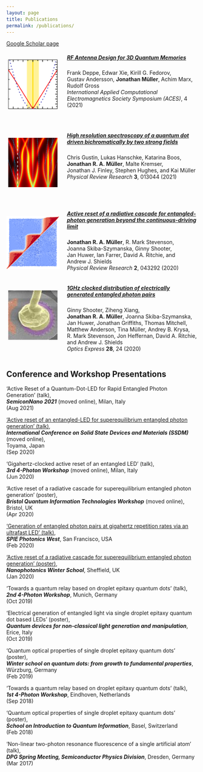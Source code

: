 ```yaml
---
layout: page
title: Publications
permalink: /publications/
---
```


[Google Scholar page](https://scholar.google.com/citations?user=OBSTfakAAAAJ)


<div>
<img src="/img/RF_antenna_key_image.png" align="left" alt="Portrait photo" style="margin: 20px 25px 25px 05px;width:130px;" />
</div>
<div>
<h5 id="RF Antenna Design for 3D Quantum Memories">
  <a href="https://ieeexplore.ieee.org/abstract/document/9528570">
    <strong>RF Antenna Design for 3D Quantum Memories</strong>
  </a>
</h5>
<p class="nooverflow">
Frank&nbsp;Deppe, Edwar&nbsp;Xie, Kirill&nbsp;G.&nbsp;Fedorov, Gustav&nbsp;Andersson, <strong>Jonathan&nbsp;Müller</strong>, Achim&nbsp;Marx, Rudolf&nbsp;Gross
<br>
<em>International Applied Computational Electromagnetics Society Symposium (ACES)</em>, 4 (2021)
<br clear="left">
<br>
</p>
</div>


<div>
<img src="/img/High_resolution_spectroscopy_key-image.png" align="left" alt="Portrait photo" style="margin: 20px 25px 25px 05px;width:130px;" />
</div>
<div>
<h5 id="-high-resolution-spectroscopy-of-a-quantum-dot-driven-bichromatically-by-two-strong-fields-https-arxiv-org-abs-2006-15778-">
  <a href="https://doi.org/10.1103/PhysRevResearch.3.013044">
    <strong>High resolution spectroscopy of a quantum dot driven bichromatically by two strong fields</strong>
  </a>
</h5>
<p class="nooverflow">
Chris&nbsp;Gustin, Lukas&nbsp;Hanschke, Katarina&nbsp;Boos, <strong>Jonathan&nbsp;R.&nbsp;A.&nbsp;Müller</strong>, Malte&nbsp;Kremser, Jonathan&nbsp;J.&nbsp;Finley, Stephen&nbsp;Hughes, and Kai&nbsp;Müller<br>
<em>Physical Review Research</em> <strong>3</strong>, 013044 (2021)
<br clear="left">
<br>
</p>
</div>


<div>
<img src="/img/Physical Review Research_2_043292_key-image.png" align="left" alt="Portrait photo" style="margin: 20px 20px 00px 00px;width:140px;" />
</div>
<div>
<h5 id="-active-reset-of-a-radiative-cascade-for-entangled-photon-generation-beyond-the-continuous-driving-limit-https-doi-org-10-1103-physrevresearch-2-04329-"><a href="https://doi.org/10.1103/PhysRevResearch.2.043292"><strong>Active reset of a radiative cascade for entangled-photon generation beyond the continuous-driving limit</strong></a></h5>
<p class="nooverflow"><strong>Jonathan&nbsp;R.&nbsp;A.&nbsp;Müller</strong>, R.&nbsp;Mark&nbsp;Stevenson, Joanna&nbsp;Skiba-Szymanska, Ginny&nbsp;Shooter, Jan&nbsp;Huwer, Ian&nbsp;Farrer, David&nbsp;A.&nbsp;Ritchie, and Andrew&nbsp;J.&nbsp;Shields<br><!--**Müller, Jonathan RA**;  Stevenson, R Mark; Skiba-Szymanska, Joanna; Shooter, Ginny; Huwer, Jan; Farrer, Ian; Ritchie, David A; Shields, Andrew J;   -->
<em>Physical Review Research</em> <strong>2</strong>, 043292 (2020)
<br clear="left">
<br>
</p>
</div>

<!-- ##### [**Active reset of a radiative cascade for entangled-photon generation beyond the continuous-driving limit**](https://doi.org/10.1103/PhysRevResearch.2.04329)
**Jonathan&nbsp;R.&nbsp;A.&nbsp;Müller**, R.&nbsp;Mark&nbsp;Stevenson, Joanna&nbsp;Skiba-Szymanska, Ginny&nbsp;Shooter, Jan&nbsp;Huwer, Ian&nbsp;Farrer, David&nbsp;A.&nbsp;Ritchie, and Andrew&nbsp;J.&nbsp;Shields  
<!--**Müller, Jonathan RA**;  Stevenson, R Mark; Skiba-Szymanska, Joanna; Shooter, Ginny; Huwer, Jan; Farrer, Ian; Ritchie, David A; Shields, Andrew J;   -->

<!-- _Physical Review Research_ **2**, 043292 (2020) -->

<div>
<img src="/img/Optics_Express_28_24_key-image.jpg" align="left" alt="Portrait photo" style="margin: 20px 25px 25px 05px;width:130px;" />
</div>
<div>
<h5 id="-1ghz-clocked-distribution-of-electrically-generated-entangled-photon-pairs-https-doi-org-10-1364-oe-405466-"><a href="https://doi.org/10.1364/OE.405466"><strong>1GHz clocked distribution of electrically generated entangled photon pairs</strong></a></h5>
<p class="nooverflow">Ginny&nbsp;Shooter, Ziheng&nbsp;Xiang, <strong>Jonathan&nbsp;R.&nbsp;A.&nbsp;Müller</strong>, Joanna&nbsp;Skiba-Szymanska, Jan&nbsp;Huwer, Jonathan&nbsp;Griffiths, Thomas&nbsp;Mitchell, Matthew&nbsp;Anderson, Tina&nbsp;Müller, Andrey&nbsp;B.&nbsp;Krysa, R.&nbsp;Mark&nbsp;Stevenson, Jon&nbsp;Heffernan, David&nbsp;A.&nbsp;Ritchie, and Andrew&nbsp;J.&nbsp;Shields
<br>
<em>Optics Express</em> <strong>28</strong>, 24 (2020)
<br clear="left">
<br>
</p>
</div>

<!-- ##### [**1GHz clocked distribution of electrically generated entangled photon pairs**](https://doi.org/10.1364/OE.405466)
Ginny&nbsp;Shooter, Ziheng&nbsp;Xiang, **Jonathan&nbsp;R.&nbsp;A.&nbsp;Müller**, Joanna&nbsp;Skiba-Szymanska, Jan&nbsp;Huwer, Jonathan&nbsp;Griffiths, Thomas&nbsp;Mitchell, Matthew&nbsp;Anderson, Tina&nbsp;Müller, Andrey&nbsp;B.&nbsp;Krysa, R.&nbsp;Mark&nbsp;Stevenson, Jon&nbsp;Heffernan, David&nbsp;A.&nbsp;Ritchie, and Andrew&nbsp;J.&nbsp;Shields  
<!-- Shooter, Ginny; Xiang, Ziheng; **Müller, Jonathan RA**; Skiba-Szymanska, Joanna; Huwer, Jan; Griffiths, Jonathan; Mitchell, Thomas; Anderson, Matthew; Müller, Tina; Krysa, Andrey B; Stevenson, R Mark; Heffernan, Jon; Ritchie, David A; Shields, Andrew J; -->

<!-- _Optics Express_ **28**, 24 (2020) -->




## Conference and Workshop Presentations

‘Active Reset of a Quantum-Dot-LED for Rapid Entangled Photon Generation’ (talk),  
**_SemiconNano 2021_** (moved online),
Milan, Italy  
(Aug 2021)

[‘Active reset of an entangled-LED for superequilibrium entangled photon generation’ (talk)](https://confit.atlas.jp/guide/organizer/ssdm/ssdm2020/subject/H-8-03/detail),  
**_International Conference on Solid State Devices and Materials (SSDM)_** (moved online),  
Toyama, Japan  
(Sep 2020)

‘Gigahertz-clocked active reset of an entangled LED’ (talk),  
**_3rd 4-Photon Workshop_** (moved online), Milan, Italy  
(Jun 2020)

‘Active reset of a radiative cascade for superequilibrium entangled photon generation’ (poster),  
**_Bristol Quantum Information Technologies Workshop_** (moved online), Bristol, UK  
(Apr 2020)

[‘Generation of entangled photon pairs at gigahertz repetition rates via an ultrafast LED’ (talk)](https://spie.org/PW20O/conferencedetails/ultrafast-phenomena-and-nanophotonics#2545685:~:text=Generation%20of%20entangled%20photon%20pairs%20at,Toshiba%20Research%20Europe%20Ltd.%20(United%20Kingdom)),  
**_SPIE Photonics West_**, San Francisco, USA  
(Feb 2020)

[‘Active reset of a radiative cascade for superequilibrium entangled photon generation’ (poster)](https://sites.google.com/sheffield.ac.uk/nano-photonics-winter-school/abstract?authuser=0#h.p_QQmZLXIo_FAU:~:text=3%20%2D%20Jonathan%20M%C3%BCller%20%2D%20Toshiba,repetition%20rates%20via%20an%20entangled%20LED),  
**_Nanophotonics Winter School_**, Sheffield, UK  
(Jan 2020)

‘Towards a quantum relay based on droplet epitaxy quantum dots’ (talk),  
**_2nd 4-Photon Workshop_**, Munich, Germany  
(Oct 2019)

‘Electrical generation of entangled light via single droplet epitaxy quantum dot based LEDs’ (poster),  
**_Quantum devices for non-classical light generation and manipulation_**, Erice, Italy  
(Oct 2019)

‘Quantum optical properties of single droplet epitaxy quantum dots’ (poster),  
**_Winter school on quantum dots: from growth to fundamental properties_**,  
Würzburg, Germany  
(Feb 2019)

‘Towards a quantum relay based on droplet epitaxy quantum dots’ (talk),  
**_1st 4-Photon Workshop_**, Eindhoven, Netherlands  
(Sep 2018)

‘Quantum optical properties of single droplet epitaxy quantum dots’ (poster),  
**_School on Introduction to Quantum Information_**, Basel, Switzerland  
(Feb 2018)

‘Non-linear two-photon resonance fluorescence of a single artificial atom’ (talk),  
**_DPG Spring Meeting, Semiconductor Physics Division_**, Dresden, Germany  
(Mar 2017)
